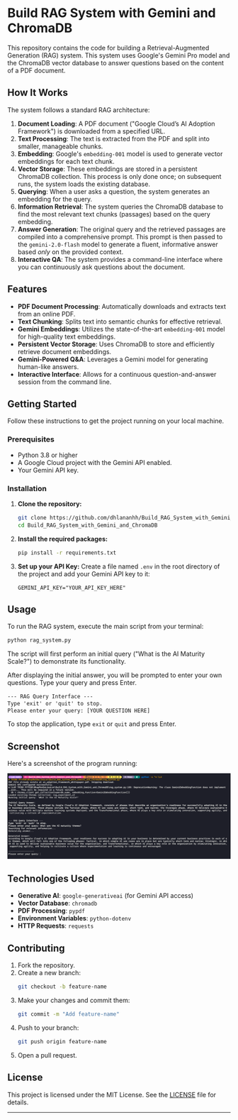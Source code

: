 # Build RAG System with Gemini and ChromaDB

This repository contains the code for building a Retrieval-Augmented Generation (RAG) system. This system uses Google's Gemini Pro model and the ChromaDB vector database to answer questions based on the content of a PDF document.

## How It Works

The system follows a standard RAG architecture:

1.  **Document Loading**: A PDF document ("Google Cloud’s AI Adoption Framework") is downloaded from a specified URL.
2.  **Text Processing**: The text is extracted from the PDF and split into smaller, manageable chunks.
3.  **Embedding**: Google's `embedding-001` model is used to generate vector embeddings for each text chunk.
4.  **Vector Storage**: These embeddings are stored in a persistent ChromaDB collection. This process is only done once; on subsequent runs, the system loads the existing database.
5.  **Querying**: When a user asks a question, the system generates an embedding for the query.
6.  **Information Retrieval**: The system queries the ChromaDB database to find the most relevant text chunks (passages) based on the query embedding.
7.  **Answer Generation**: The original query and the retrieved passages are compiled into a comprehensive prompt. This prompt is then passed to the `gemini-2.0-flash` model to generate a fluent, informative answer based _only_ on the provided context.
8.  **Interactive QA**: The system provides a command-line interface where you can continuously ask questions about the document.

## Features

- **PDF Document Processing**: Automatically downloads and extracts text from an online PDF.
- **Text Chunking**: Splits text into semantic chunks for effective retrieval.
- **Gemini Embeddings**: Utilizes the state-of-the-art `embedding-001` model for high-quality text embeddings.
- **Persistent Vector Storage**: Uses ChromaDB to store and efficiently retrieve document embeddings.
- **Gemini-Powered Q&A**: Leverages a Gemini model for generating human-like answers.
- **Interactive Interface**: Allows for a continuous question-and-answer session from the command line.

## Getting Started

Follow these instructions to get the project running on your local machine.

### Prerequisites

- Python 3.8 or higher
- A Google Cloud project with the Gemini API enabled.
- Your Gemini API key.

### Installation

1.  **Clone the repository:**

    ```bash
    git clone https://github.com/dhlananhh/Build_RAG_System_with_Gemini_and_ChromaDB.git
    cd Build_RAG_System_with_Gemini_and_ChromaDB
    ```

2.  **Install the required packages:**

    ```bash
    pip install -r requirements.txt
    ```

3.  **Set up your API Key:**
    Create a file named `.env` in the root directory of the project and add your Gemini API key to it:
    ```
    GEMINI_API_KEY="YOUR_API_KEY_HERE"
    ```

## Usage

To run the RAG system, execute the main script from your terminal:

```bash
python rag_system.py
```

The script will first perform an initial query ("What is the AI Maturity Scale?") to demonstrate its functionality.

After displaying the initial answer, you will be prompted to enter your own questions. Type your query and press Enter.

```
--- RAG Query Interface ---
Type 'exit' or 'quit' to stop.
Please enter your query: [YOUR QUESTION HERE]
```

To stop the application, type `exit` or `quit` and press Enter.

## Screenshot

Here's a screenshot of the program running:

![ScreenShot](screenshots/image1.png)

## Technologies Used

- **Generative AI**: `google-generativeai` (for Gemini API access)
- **Vector Database**: `chromadb`
- **PDF Processing**: `pypdf`
- **Environment Variables**: `python-dotenv`
- **HTTP Requests**: `requests`

## Contributing

1. Fork the repository.
2. Create a new branch:
   ```bash
   git checkout -b feature-name
   ```
3. Make your changes and commit them:
   ```bash
   git commit -m "Add feature-name"
   ```
4. Push to your branch:
   ```bash
   git push origin feature-name
   ```
5. Open a pull request.

## License

This project is licensed under the MIT License. See the [LICENSE](https://github.com/dhlananhh/Build_RAG_System_with_Gemini_and_ChromaDB/blob/main/LICENSE) file for details.

---
